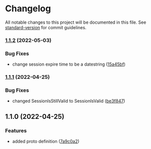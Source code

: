 # Changelog

All notable changes to this project will be documented in this file. See [standard-version](https://github.com/conventional-changelog/standard-version) for commit guidelines.

### [1.1.2](https://github.com/cory-evans/gps-tracker-proto-auth/compare/v1.1.1...v1.1.2) (2022-05-03)


### Bug Fixes

* change session expire time to be a datestring ([15a45bf](https://github.com/cory-evans/gps-tracker-proto-auth/commit/15a45bf3e173f22a09e205a0d062a9a3c12b4b91))

### [1.1.1](https://github.com/cory-evans/gps-tracker-proto-auth/compare/v1.1.0...v1.1.1) (2022-04-25)


### Bug Fixes

* changed SessionIsStillValid to SessionIsValid ([be3f847](https://github.com/cory-evans/gps-tracker-proto-auth/commit/be3f847a27044e02b0e78c6e555400c471be4c86))

## 1.1.0 (2022-04-25)


### Features

* added proto definition ([7a9c0a2](https://github.com/cory-evans/gps-tracker-proto-auth/commit/7a9c0a2af4da70db5a777241af38e4845d880334))
